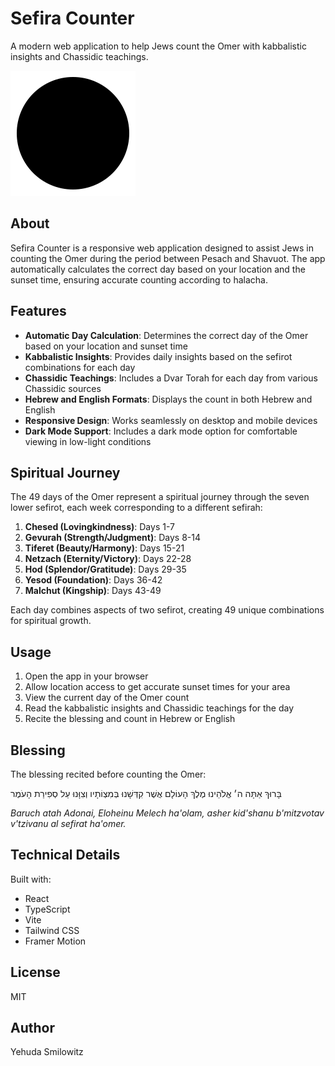 # Sefira Counter

A modern web application to help Jews count the Omer with kabbalistic insights and Chassidic teachings.

![Sefira Counter Logo](public/logo.svg)

## About

Sefira Counter is a responsive web application designed to assist Jews in counting the Omer during the period between Pesach and Shavuot. The app automatically calculates the correct day based on your location and the sunset time, ensuring accurate counting according to halacha.

## Features

- **Automatic Day Calculation**: Determines the correct day of the Omer based on your location and sunset time
- **Kabbalistic Insights**: Provides daily insights based on the sefirot combinations for each day
- **Chassidic Teachings**: Includes a Dvar Torah for each day from various Chassidic sources
- **Hebrew and English Formats**: Displays the count in both Hebrew and English
- **Responsive Design**: Works seamlessly on desktop and mobile devices
- **Dark Mode Support**: Includes a dark mode option for comfortable viewing in low-light conditions

## Spiritual Journey

The 49 days of the Omer represent a spiritual journey through the seven lower sefirot, each week corresponding to a different sefirah:

1. **Chesed (Lovingkindness)**: Days 1-7
2. **Gevurah (Strength/Judgment)**: Days 8-14
3. **Tiferet (Beauty/Harmony)**: Days 15-21
4. **Netzach (Eternity/Victory)**: Days 22-28
5. **Hod (Splendor/Gratitude)**: Days 29-35
6. **Yesod (Foundation)**: Days 36-42
7. **Malchut (Kingship)**: Days 43-49

Each day combines aspects of two sefirot, creating 49 unique combinations for spiritual growth.

## Usage

1. Open the app in your browser
2. Allow location access to get accurate sunset times for your area
3. View the current day of the Omer count
4. Read the kabbalistic insights and Chassidic teachings for the day
5. Recite the blessing and count in Hebrew or English

## Blessing

The blessing recited before counting the Omer:

בָּרוּךְ אַתָּה ה׳ אֱלֹהֵינוּ מֶלֶךְ הָעוֹלָם אֲשֶׁר קִדְּשָׁנוּ בְּמִצְוֹתָיו וְצִוָּנוּ עַל סְפִירַת הָעֹמֶר

*Baruch atah Adonai, Eloheinu Melech ha'olam, asher kid'shanu b'mitzvotav v'tzivanu al sefirat ha'omer.*

## Technical Details

Built with:
- React
- TypeScript
- Vite
- Tailwind CSS
- Framer Motion

## License

MIT

## Author

Yehuda Smilowitz
